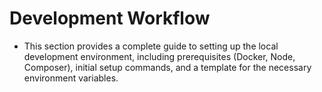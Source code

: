 # Development Workflow
* This section provides a complete guide to setting up the local development environment, including prerequisites (Docker, Node, Composer), initial setup commands, and a template for the necessary environment variables. 
